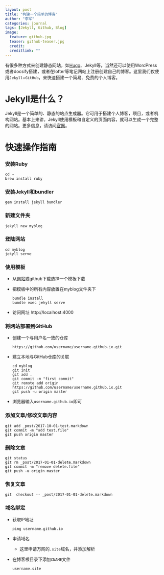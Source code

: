 ```yaml
---
layout: post
title: "构建一个简单的博客"
author: "李军"
categories: journal
tags: [Jekyll, Github, Blog]
image:
  feature: github.jpg
  teaser: github-teaser.jpg
  credit:
  creditlink: ""
---
```


有很多种方式来创建静态网站，如[Hugo](https://gohugo.io)、Jekyll等，当然还可以使用WordPress或者docsify搭建，或者在lofter等笔记网站上注册创建自己的博客。这里我们仅使用`Jekyll`+`GitHub`，来快速搭建一个简易、免费的个人博客。

# Jekyll是什么？

Jekyll是一个简单的、静态的站点生成器。它可用于搭建个人博客，项目，或者机构网站。基本上来讲，Jekyll使用模板和自定义的页面内容，就可以生成一个完整的网站。更多信息，请访问[官网](https://jekyllrb.com/docs/home/)。

# 快速操作指南

### 安装Ruby

```shell
cd ~
brew install ruby
```

### 安装Jekyll和bundler

```shell
gem install jekyll bundler
```

### 新建文件夹

```shell
jekyll new myblog
```

### 登陆网站

```shell
cd myblog
jekyll serve
```

### 使用模板

* 从[网站](http://jekyllthemes.org)或github下载选择一个模板下载

* 把模板中的所有内容放置在myblog文件夹下

  ```shell
  bundle install
  bundle exec jekyll serve
  ```

* 访问网址 http://localhost:4000

### 将网站部署到GitHub

* 创建一个与用户名一致的仓库

  ```nothing
  https://github.com/username/username.github.io.git
  ```

* 建立本地与GitHub仓库的关联

  ```shell
  cd myblog
  git init
  git add .
  git commit -m "first commit"
  git remote add origin https://github.com/username/username.github.io.git
  git push -u origin master
  ```

* 浏览器输入`username.github.io`即可

### 添加文章/修改文章内容

```shell
git add _post/2017-10-01-test.markdown
git commit -m "add test.file"
git push origin master
```

### 删除文章

```shell
git status
git rm _post/2017-01-01-delete.markdown
git commit -m "remove delete.file"
git push -u origin master
```

### 恢复文章

```shell
git  checkout -- _post/2017-01-01-delete.markdown
```

### 域名绑定

* 获取IP地址

  ```shell
  ping username.github.io
  ```

* 申请域名

  * 这里申请万网的`.site`域名，并添加解析

* 在博客根目录下添加`CNAME`文件

    ```nothing
    username.site
    ```

